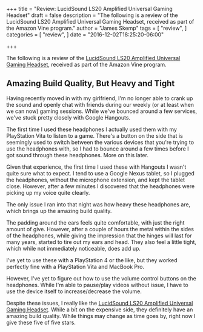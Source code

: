 +++
title = "Review: LucidSound LS20 Amplified Universal Gaming Headset"
draft = false
description = "The following is a review of the LucidSound LS20 Amplified Universal Gaming Headset, received as part of the Amazon Vine program."
author = "James Skemp"
tags = [
  "review",
]
categories = [
  "review",
]
date = "2016-12-02T18:25:20-06:00"

+++

The following is a review of the [LucidSound LS20 Amplified Universal Gaming Headset][review], received as part of the Amazon Vine program.

## Amazing Build Quality, But Heavy and Tight

Having recently moved in with my girlfriend, I'm no longer able to crank up the sound and openly chat with friends during our weekly (or at least when we can now) gaming sessions. While we've bounced around a few services, we've stuck pretty closely with Google Hangouts.

The first time I used these headphones I actually used them with my PlayStation Vita to listen to a game. There's a button on the side that is seemingly used to switch between the various devices that you're trying to use the headphones with, so I had to bounce around a few times before I got sound through these headphones. More on this later.

Given that experience, the first time I used these with Hangouts I wasn't quite sure what to expect. I tend to use a Google Nexus tablet, so I plugged the headphones, without the microphone extension, and kept the tablet close. However, after a few minutes I discovered that the headphones were picking up my voice quite clearly.

The only issue I ran into that night was how heavy these headphones are, which brings up the amazing build quality.

The padding around the ears feels quite comfortable, with just the right amount of give. However, after a couple of hours the metal within the sides of the headphones, while giving the impression that the hinges will last for many years, started to tire out my ears and head. They also feel a little tight, which while not immediately noticeable, does add up.

I've yet to use these with a PlayStation 4 or the like, but they worked perfectly fine with a PlayStation Vita and MacBook Pro.

However, I've yet to figure out how to use the volume control buttons on the headphones. While I'm able to pause/play videos without issue, I have to use the device itself to increase/decrease the volume.

Despite these issues, I really like the [LucidSound LS20 Amplified Universal Gaming Headset][review]. While a bit on the expensive side, they definitely have an amazing build quality. While things may change as time goes by, right now I give these five of five stars.

[review]: http://amzn.to/2gRAWte
